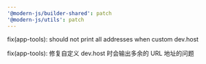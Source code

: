 ```yaml
---
'@modern-js/builder-shared': patch
'@modern-js/utils': patch
---
```


fix(app-tools): should not print all addresses when custom dev.host

fix(app-tools): 修复自定义 dev.host 时会输出多余的 URL 地址的问题
